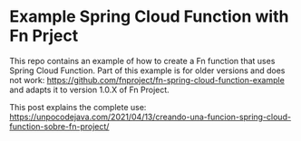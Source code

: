 # Example Spring Cloud Function with Fn Prject

This repo contains an example of how to create a Fn function that uses Spring Cloud Function.
Part of this example is for older versions and does not work: https://github.com/fnproject/fn-spring-cloud-function-example
and adapts it to version 1.0.X of Fn Project.

This post explains the complete use: https://unpocodejava.com/2021/04/13/creando-una-funcion-spring-cloud-function-sobre-fn-project/
